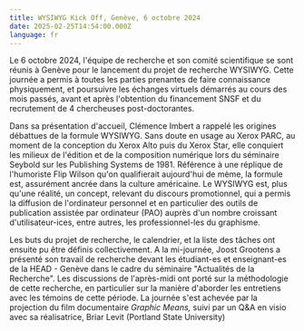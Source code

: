 ```yaml
---
title: WYSIWYG Kick Off, Genève, 6 octobre 2024
date: 2025-02-25T14:54:00.000Z
language: fr
---
```

Le 6 octobre 2024, l'équipe de recherche et son comité scientifique se sont réunis à Genève pour le lancement du projet de recherche WYSIWYG. Cette journée a permis à toutes les parties prenantes de faire connaissance physiquement, et poursuivre les échanges virtuels démarrés au cours des mois passés, avant et après l'obtention du financement SNSF et du recrutement de 4 chercheuses post-doctorantes. 

Dans sa présentation d'accueil, Clémence Imbert a rappelé les origines débattues de la formule WYSIWYG. Sans doute en usage au Xerox PARC, au moment de la conception du Xerox Alto puis du Xerox Star, elle conquiert les milieux de l'édition et de la composition numérique lors du séminaire Seybold sur les Publishing Systems de 1981. Référence à une réplique de l'humoriste Flip Wilson qu'on qualifierait aujourd'hui de mème, la formule est, assurément ancrée dans la culture américaine. Le WYSIWYG est, plus qu'une réalité, un concept, relevant du discours promotionnel, qui a permis la diffusion de l'ordinateur personnel et en particulier des outils de publication assistée par ordinateur (PAO) auprès d'un nombre croissant d'utilisateur-ices, entre autres, les professionnel-les du graphisme.

Les buts du projet de recherche, le calendrier, et la liste des tâches ont ensuite pu être définis collectivement. A la mi-journée, Joost Grootens a présenté son travail de recherche devant les étudiant-es et enseignant-es de la HEAD - Genève dans le cadre du séminaire "Actualités de la Recherche". Les discussions de l'après-midi ont porté sur la méthodologie de cette recherche, en particulier sur la manière d'aborder les entretiens avec les témoins de cette période. La journée s'est achevée par la projection du film documentaire *Graphic Means,* suivi par un Q&A en visio avec sa réalisatrice, Briar Levit (Portland State University)
